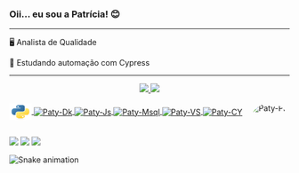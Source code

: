 ### Oii... eu sou a Patrícia! 😊

*** 
 🖥️ Analista de Qualidade
 
 📖 Estudando automação com Cypress
*** 

<div align="center">
  <a href="https://github.com/patynuppy">
  <img height="180em" src="https://github-readme-stats.vercel.app/api?username=patynuppy&show_icons=true&theme=dracula&include_all_commits=true&count_private=true"/>
  <img height="180em" src="https://github-readme-stats.vercel.app/api/top-langs/?username=patynuppy&layout=compact&langs_count=7&theme=dracula"/>
</div>
 
 <div style="display: inline_block"><br>
  
  
  <img align="center" alt="Paty-Python" height="30" width="40" src="https://raw.githubusercontent.com/devicons/devicon/master/icons/python/python-original.svg">
  <img align="center" alt="Paty-Dk" height="30" width="40" src="https://cdn.jsdelivr.net/gh/devicons/devicon/icons/docker/docker-original.svg">
  <img align="center" alt="Paty-Js" height="30" width="40" src="https://cdn.jsdelivr.net/gh/devicons/devicon/icons/javascript/javascript-original.svg">
  <img align="center" alt="Paty-Msql" height="30" width="40" src="https://cdn.jsdelivr.net/gh/devicons/devicon/icons/mysql/mysql-original.svg">
  <img align="center" alt="Paty-VS" height="30" width="40" src="https://cdn.jsdelivr.net/gh/devicons/devicon/icons/visualstudio/visualstudio-plain.svg">
  <img align="center" alt="Paty-CY" height="30" width="40" src="https://cdn.icon-icons.com/icons2/2107/PNG/512/file_type_cypress_icon_130654.png">
  <img align="right" alt="Paty-Pic" height="150" style="border-radius:50px;" src="https://media.giphy.com/media/YSCKKbWJfGYZXDfb9q/giphy.gif">
</div>
  
 ##
 
<div>
   <a href = "mailto:patricia.cupa@gmail.com"><img src="https://img.shields.io/badge/-Gmail-%23333?style=for-the-badge&logo=gmail&logoColor=white" target="_blank"></a>
   <a href="https://www.linkedin.com/in/patricia-cupa/" target="_blank"><img src="https://img.shields.io/badge/-LinkedIn-%230077B5?style=for-the-badge&logo=linkedin&logoColor=white" target="_blank"></a>
   <a href="https://www.instagram.com/patriciacupa/" target="_blank"><img src="https://img.shields.io/badge/-Instagram-%23E4405F?style=for-the-badge&logo=instagram&logoColor=white" target="_blank"></a>
 
   ![Snake animation](https://github.com/patynuppy/patynuppy/blob/main/.github/workflows/snake.yml)
  
</div>



